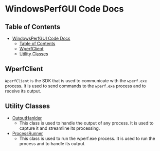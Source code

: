 # WindowsPerfGUI Code Docs

## Table of Contents

- [WindowsPerfGUI Code Docs](#windowsperfgui-code-docs)
  - [Table of Contents](#table-of-contents)
  - [WperfClient](#wperfclient)
  - [Utility Classes](#utility-classes)

## WperfClient

`WperfClient` is the SDK that is used to communicate with the `wperf.exe` process. It is used to send commands to the `wperf.exe` process and to receive its output.

## Utility Classes

- [OutputHanlder](utility-classes/output-handler.md)
  - This class is used to handle the output of any process. It is used to capture it and streamline its processing.
- [ProcessRunner](utility-classes/process-runner.md)
  - This class is used to run the wperf.exe process. It is used to run the process and to handle its output.
